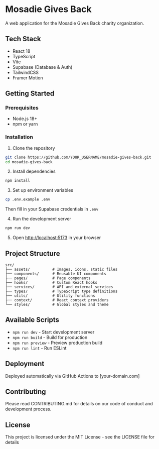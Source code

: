 # Mosadie Gives Back

A web application for the Mosadie Gives Back charity organization.

## Tech Stack

- React 18
- TypeScript
- Vite
- Supabase (Database & Auth)
- TailwindCSS
- Framer Motion

## Getting Started

### Prerequisites

- Node.js 18+ 
- npm or yarn

### Installation

1. Clone the repository
```bash
git clone https://github.com/YOUR_USERNAME/mosadie-gives-back.git
cd mosadie-gives-back
```

2. Install dependencies
```bash
npm install
```

3. Set up environment variables
```bash
cp .env.example .env
```
Then fill in your Supabase credentials in `.env`

4. Run the development server
```bash
npm run dev
```

5. Open [http://localhost:5173](http://localhost:5173) in your browser

## Project Structure
```
src/
├── assets/          # Images, icons, static files
├── components/      # Reusable UI components
├── pages/           # Page components
├── hooks/           # Custom React hooks
├── services/        # API and external services
├── types/           # TypeScript type definitions
├── utils/           # Utility functions
├── context/         # React context providers
└── styles/          # Global styles and theme
```

## Available Scripts

- `npm run dev` - Start development server
- `npm run build` - Build for production
- `npm run preview` - Preview production build
- `npm run lint` - Run ESLint

## Deployment

Deployed automatically via GitHub Actions to [your-domain.com]

## Contributing

Please read CONTRIBUTING.md for details on our code of conduct and development process.

## License

This project is licensed under the MIT License - see the LICENSE file for details